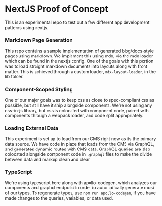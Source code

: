 # NextJS Proof of Concept

This is an experimental repo to test out a few different app development patterns using nextjs.

### Markdown Page Generation

This repo contains a sample implementation of generated blog/docs-style pages using markdown. We implement this using mdx, via the mdx loader which can be found in the nextjs config. One of the goals with this portion was to load straight markdown documents into layouts along with front matter. This is achieved through a custom loader, `mdx-layout-loader`, in the lib folder.

### Component-Scoped Styling

One of our major goals was to keep css as close to spec-compliant css as possible, but still have it ship alongside components. We're not using any css-in-js library, but css is colocated with component code, paired with components through a webpack loader, and code split appropriately.

### Loading External Data

This experiment is set up to load from our CMS right now as its the primary data source. We have code in place that loads from the CMS via GraphQL, and generates dynamic routes with CMS data. GraphQL queries are also colocated alongside component code in `.graphql` files to make the divide between data and markup clean and clear.

### TypeScript

We're using typescript here along with apollo-codegen, which analyzes our components and graphql endpoint in order to automatically generate most of our types. To regenerate types, use `npm run apollo-codegen`, if you have made changes to the queries, variables, or data used.
